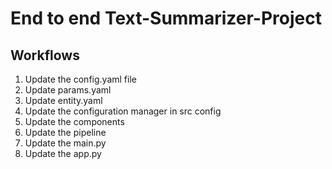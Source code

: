 # End to end Text-Summarizer-Project

## Workflows

1. Update the config.yaml file
2. Update params.yaml
3. Update entity.yaml
4. Update the configuration manager in src config
5. Update the components
6. Update the pipeline
7. Update the main.py
8. Update the app.py
